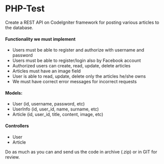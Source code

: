 # PHP-Test

Create a REST API on CodeIgniter framework for posting various articles to the database.<br>

#### Functionality we must implement

- Users must be able to register and authorize with username and password
- Users must be able to register/login also by Facebook account
- Authorized users can create, read, update, delete articles
- Articles must have an image field
- User is able to read, update, delete only the articles he/she owns
- We must have correct error messages for incorrect requests

#### Models:

- User  (id, username, password, etc)
- UserInfo (id, user_id, name, surname, etc)
- Article (id, user_id, title, content, image, etc)

#### Controllers

- User
- Article

Do as much as you can and send us the code in archive (.zip) or in GIT for review.

